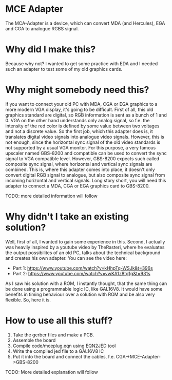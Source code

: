# MCE Adapter

The MCA-Adapter is a device, which can convert MDA (and Hercules), EGA and CGA
to analogue RGBS signal.

# Why did I make this?

Because why not? I wanted to get some practice with EDA and I needed such an
adapter to test some of my old graphics cards. 

# Why might somebody need this?

If you want to connect your old PC with MDA, CGA or EGA graphics to a more 
modern VGA display, it's going to be difficult. First of all, this old graphics
standard are digital, so RGB information is sent as a bunch of 1 and 0. VGA on
the other hand understands only analog signal, so f.e. the intensity of the red
color is defined by some value between two voltages and not a discrete value. So
the first job, which this adapter does is, it translates digital video signals
into analogue video signals. However, this is not enough, since the horizontal
sync signal of the old video standards is not supported by a usual VGA monitor.
For this purpose, a very famous upscaler named GBS-8200 and compatible can be
used to convert the sync signal to VGA compatible level. However, GBS-8200
expects such called composite sync signal, where horizontal and vertical sync
signals are combined. This is, where this adapter comes into place, it doesn't
only convert digital RGB signal to analogue, but also composite sync signal from
incoming horizontal and vertical signals. Long story short, you will need this
adapter to connect a MDA, CGA or EGA graphics card to GBS-8200.

TODO: more detailed information will follow

# Why didn't I take an existing solution?

Well, first of all, I wanted to gain some experience in this. Second, I actually
was heavily inspired by a youtube video by TheRasteri, where he evaluates the
output possibilites of an old PC, talks about the technical background and
creates his own adapter. You can see the video here: 

* Part 1: https://www.youtube.com/watch?v=kHhpTq-WSJk&t=396s
* Part 2: https://www.youtube.com/watch?v=vwKA1z8tg1g&t=931s

As I saw his solution with a ROM, I instantly thought, that the same thing can
be done using a programmable logic IC, like GAL16V8. It would have some benefits
in timing behaviour over a solution with ROM and be also very flexible. So, here
it is.

# How to use all this stuff?

1. Take the gerber files and make a PCB.
2. Assemble the board
3. Compile code/mceplug.eqn using EQN2JED tool
4. Write the compiled jed file to a GAL16V8 IC
5. Put it into the board and connect the cables, f.e. CGA->MCE-Adapter->GBS-8200

TODO: More detailed explanation will follow



